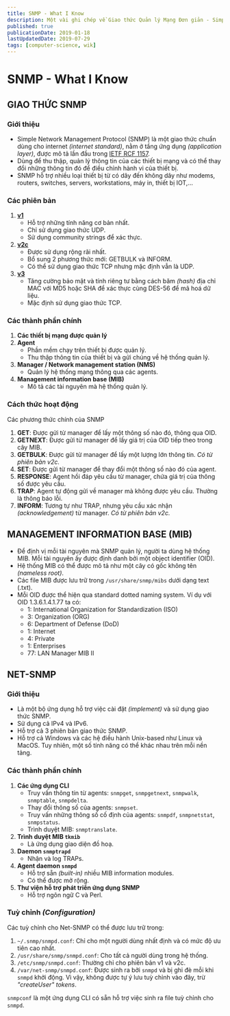 ```yaml
---
title: SNMP - What I Know
description: Một vài ghi chép về Giao thức Quản lý Mạng Đơn giản - Simple Network Management Protocol (SNMP), cho một dự án cá nhân ngắn hạn về quản lý tài nguyên hệ thống mạng.
published: true
publicationDate: 2019-01-18
lastUpdatedDate: 2019-07-29
tags: [computer-science, wik]
---
```


# SNMP - What I Know

## GIAO THỨC SNMP

### Giới thiệu

- Simple Network Management Protocol (SNMP) là một giao thức chuẩn dùng cho internet _(internet standard)_, nằm ở tầng ứng dụng _(application layer)_, được mô tả lần đầu trong [IETF RCF 1157](https://www.ietf.org/rfc/rfc1157).
- Dùng để thu thập, quản lý thông tin của các thiết bị mạng và có thể thay đổi những thông tin đó để điều chỉnh hành vi của thiết bị.
- SNMP hỗ trợ nhiều loại thiết bị từ có dây đến không dây như modems, routers, switches, servers, workstations, máy in, thiết bị IOT,...

### Các phiên bản

1. [**v1**](https://www.ietf.org/rfc/rfc1157)
   - Hỗ trợ những tính năng cơ bản nhất.
   - Chỉ sử dụng giao thức UDP.
   - Sử dụng community strings để xác thực.
2. [**v2c**](https://www.ietf.org/rfc/rfc1901)
   - Được sử dụng rộng rãi nhất.
   - Bổ sung 2 phương thức mới: GETBULK và INFORM.
   - Có thể sử dụng giao thức TCP nhưng mặc định vẫn là UDP.
3. [**v3**](https://www.ietf.org/rfc/rfc2571)
   - Tăng cường bảo mật và tính riêng tư bằng cách băm _(hash)_ địa chỉ MAC với MD5 hoặc SHA để xác thực cùng DES-56 để mã hoá dữ liệu.
   - Mặc định sử dụng giao thức TCP.

### Các thành phần chính

1. **Các thiết bị mạng được quản lý**
2. **Agent**
   - Phần mềm chạy trên thiết bị được quản lý.
   - Thu thập thông tin của thiết bị và gửi chúng về hệ thống quản lý.
3. **Manager / Network management station (NMS)**
   - Quản lý hệ thống mạng thông qua các agents.
4. **Management information base (MIB)**
   - Mô tả các tài nguyên mà hệ thống quản lý.

### Cách thức hoạt động

Các phương thức chính của SNMP

1. **GET**: Được gửi từ manager để lấy một thông số nào đó, thông qua OID.
2. **GETNEXT**: Được gửi từ manager để lấy giá trị của OID tiếp theo trong cây MIB.
3. **GETBULK**: Được gửi từ manager để lấy một lượng lớn thông tin. _Có từ phiên bản v2c._
4. **SET**: Được gửi từ manager để thay đổi một thông số nào đó của agent.
5. **RESPONSE**: Agent hồi đáp yêu cầu từ manager, chứa giá trị của thông số được yêu cầu.
6. **TRAP**: Agent tự động gửi về manager mà không được yêu cầu. Thường là thông báo lỗi.
7. **INFORM**: Tương tự như TRAP, nhưng yêu cầu xác nhận _(acknowledgement)_ từ manager. _Có từ phiên bản v2c._

## MANAGEMENT INFORMATION BASE (MIB)

- Để định vị mỗi tài nguyên mà SNMP quản lý, người ta dùng hệ thống MIB. Mỗi tài nguyên ấy được định danh bởi một object identifier (OID).
- Hệ thống MIB có thể được mô tả như một cây có gốc không tên _(nameless root)_.
- Các file MIB được lưu trữ trong `/usr/share/snmp/mibs` dưới dạng text (.txt).
- Mỗi OID được thể hiện qua standard dotted naming system. Ví dụ với OID 1.3.6.1.4.1.77 ta có:
  - 1: International Organization for Standardization (ISO)
  - 3: Organization (ORG)
  - 6: Department of Defense (DoD)
  - 1: Internet
  - 4: Private
  - 1: Enterprises
  - 77: LAN Manager MIB II

## NET-SNMP

### Giới thiệu

- Là một bộ ứng dụng hỗ trợ việc cài đặt _(implement)_ và sử dụng giao thức SNMP.
- Sử dụng cả IPv4 và IPv6.
- Hỗ trợ cả 3 phiên bản giao thức SNMP.
- Hỗ trợ cả Windows và các hệ điều hành Unix-based như Linux và MacOS. Tuy nhiên, một số tính năng có thể khác nhau trên mỗi nền tảng.

### Các thành phần chính

1. **Các ứng dụng CLI**
   - Truy vấn thông tin từ agents: `snmpget`, `snmpgetnext`, `snmpwalk`, `snmptable`, `snmpdelta`.
   - Thay đổi thông số của agents: `snmpset`.
   - Truy vấn những thông số cố định của agents: `snmpdf`, `snmpnetstat`, `snmpstatus`.
   - Trình duyệt MIB: `snmptranslate`.
2. **Trình duyệt MIB `tkmib`**
   - Là ứng dụng giao diện đồ hoạ.
3. **Daemon `snmptrapd`**
   - Nhận và log TRAPs.
4. **Agent daemon `snmpd`**
   - Hỗ trợ sẵn _(built-in)_ nhiều MIB information modules.
   - Có thể được mở rộng.
5. **Thư viện hỗ trợ phát triển ứng dụng SNMP**
   - Hỗ trợ ngôn ngữ C và Perl.

### Tuỳ chỉnh _(Configuration)_

Các tuỳ chỉnh cho Net-SNMP có thể được lưu trữ trong:

1. `~/.snmp/snmpd.conf`: Chỉ cho một người dùng nhất định và có mức độ ưu tiên cao nhất.
2. `/usr/share/snmp/snmpd.conf`: Cho tất cả người dùng trong hệ thống.
3. `/etc/snmp/snmpd.conf`: Thường chỉ cho phiên bản v1 và v2c.
4. `/var/net-snmp/snmpd.conf`: Được sinh ra bởi `snmpd` và bị ghi đè mỗi khi `snmpd` khởi động. Vì vậy, không được tự ý lưu tuỳ chỉnh vào đây, trừ _"createUser" tokens_.

`snmpconf` là một ứng dụng CLI có sẵn hỗ trợ việc sinh ra file tuỳ chỉnh cho `snmpd`.
